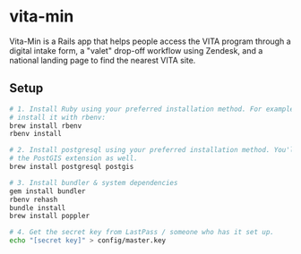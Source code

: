 # vita-min

Vita-Min is a Rails app that helps people access the VITA program through a digital intake form, a "valet" drop-off workflow using Zendesk, and a national landing page to find the nearest VITA site.

## Setup
```bash
# 1. Install Ruby using your preferred installation method. For example, to
# install it with rbenv:
brew install rbenv
rbenv install

# 2. Install postgresql using your preferred installation method. You'll need
# the PostGIS extension as well.
brew install postgresql postgis

# 3. Install bundler & system dependencies
gem install bundler
rbenv rehash
bundle install
brew install poppler

# 4. Get the secret key from LastPass / someone who has it set up.
echo "[secret key]" > config/master.key
```
